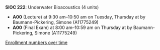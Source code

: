 **SIOC 222**: Underwater Bioacoustics (4 units)

- **A00** (Lecture) at 9:30 am–10:50 am on Tuesday, Thursday at   by Baumann-Pickering, Simone (A11775249)
- **A00** (Final Exam) at 8:00 am–10:59 am on Thursday at   by Baumann-Pickering, Simone (A11775249)

[Enrollment numbers over time](./SIOC222.tsv)

